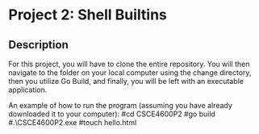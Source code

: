 # Project 2: Shell Builtins

## Description

For this project, you will have to clone the entire repository. You will then navigate to the folder on your local computer using the change directory, then you utilize Go Build, and finally, you will be left with an executable application.  

An example of how to run the program (assuming you have already downloaded it to your computer):
#cd CSCE4600P2
#go build
#.\CSCE4600P2.exe
#touch hello.html

